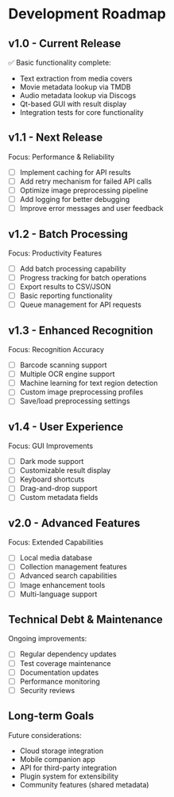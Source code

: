 # Development Roadmap

## v1.0 - Current Release
✅ Basic functionality complete:
- Text extraction from media covers
- Movie metadata lookup via TMDB
- Audio metadata lookup via Discogs
- Qt-based GUI with result display
- Integration tests for core functionality

## v1.1 - Next Release
Focus: Performance & Reliability
- [ ] Implement caching for API results
- [ ] Add retry mechanism for failed API calls
- [ ] Optimize image preprocessing pipeline
- [ ] Add logging for better debugging
- [ ] Improve error messages and user feedback

## v1.2 - Batch Processing
Focus: Productivity Features
- [ ] Add batch processing capability
- [ ] Progress tracking for batch operations
- [ ] Export results to CSV/JSON
- [ ] Basic reporting functionality
- [ ] Queue management for API requests

## v1.3 - Enhanced Recognition
Focus: Recognition Accuracy
- [ ] Barcode scanning support
- [ ] Multiple OCR engine support
- [ ] Machine learning for text region detection
- [ ] Custom image preprocessing profiles
- [ ] Save/load preprocessing settings

## v1.4 - User Experience
Focus: GUI Improvements
- [ ] Dark mode support
- [ ] Customizable result display
- [ ] Keyboard shortcuts
- [ ] Drag-and-drop support
- [ ] Custom metadata fields

## v2.0 - Advanced Features
Focus: Extended Capabilities
- [ ] Local media database
- [ ] Collection management features
- [ ] Advanced search capabilities
- [ ] Image enhancement tools
- [ ] Multi-language support

## Technical Debt & Maintenance
Ongoing improvements:
- [ ] Regular dependency updates
- [ ] Test coverage maintenance
- [ ] Documentation updates
- [ ] Performance monitoring
- [ ] Security reviews

## Long-term Goals
Future considerations:
- Cloud storage integration
- Mobile companion app
- API for third-party integration
- Plugin system for extensibility
- Community features (shared metadata)
